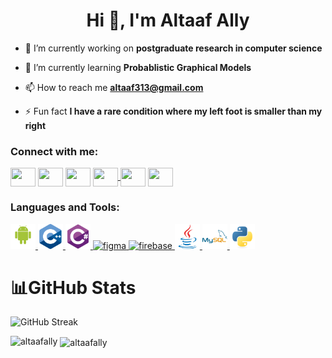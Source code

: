 
<div id="header" align="center">
</div>

<h1 align="center">Hi 👋, I'm Altaaf Ally</h1>


- 🔭 I’m currently working on **postgraduate research in computer science**

- 🌱 I’m currently learning **Probablistic Graphical Models**

- 📫 How to reach me **altaaf313@gmail.com**

- ⚡ Fun fact **I have a rare condition where my left foot is smaller than my right**

<h3 align="left">Connect with me:</h3>
<p align="left">
<a href="https://twitter.com/Altaaf_Ally7" target="blank"><img align="center" src="https://raw.githubusercontent.com/rahuldkjain/github-profile-readme-generator/master/src/images/icons/Social/twitter.svg" height="30" width="40" /></a>
<a href="https://www.linkedin.com/in/altaaf-ally" target="blank"><img align="center" src="https://raw.githubusercontent.com/rahuldkjain/github-profile-readme-generator/master/src/images/icons/Social/linked-in-alt.svg" height="30" width="40" /></a>
<a href="https://www.instagram.com/altaaf_ally" target="blank"><img align="center" src="https://raw.githubusercontent.com/rahuldkjain/github-profile-readme-generator/master/src/images/icons/Social/instagram.svg" height="30" width="40" /></a>
<a href="https://www.twitch.tv/altoomaltoo" target="blank"><img align="center" src="https://raw.githubusercontent.com/rahuldkjain/github-profile-readme-generator/master/src/images/icons/Social/twitch.svg" height="30" width="40" /</a>
<a href="https://www.youtube.com/channel/UCkfjNKxzPwtpV9-ByVDeFVw" target="blank"><img align="center" src="https://raw.githubusercontent.com/rahuldkjain/github-profile-readme-generator/master/src/images/icons/Social/youtube.svg" height="30" width="40" /></a>
<a href="https://open.spotify.com/user/9468wnept2p4xbrld88t224sx?si=50bff93f55ef4b1d" target="blank"><img align="center" src="https://raw.githubusercontent.com/rahuldkjain/github-profile-readme-generator/master/src/images/icons/Social/spotify.svg" height="30" width="40" /></a>

<h3 align="left">Languages and Tools:</h3>
<p align="left"> <a href="https://developer.android.com" target="_blank" rel="noreferrer"> <img src="https://raw.githubusercontent.com/devicons/devicon/master/icons/android/android-original-wordmark.svg" alt="android" width="40" height="40"/> </a> <a href="https://www.w3schools.com/cpp/" target="_blank" rel="noreferrer"> <img src="https://raw.githubusercontent.com/devicons/devicon/master/icons/cplusplus/cplusplus-original.svg" alt="cplusplus" width="40" height="40"/> </a> <a href="https://www.w3schools.com/cs/" target="_blank" rel="noreferrer"> <img src="https://raw.githubusercontent.com/devicons/devicon/master/icons/csharp/csharp-original.svg" alt="csharp" width="40" height="40"/> </a> <a href="https://www.figma.com/" target="_blank" rel="noreferrer"> <img src="https://www.vectorlogo.zone/logos/figma/figma-icon.svg" alt="figma" width="40" height="40"/> </a> <a href="https://firebase.google.com/" target="_blank" rel="noreferrer"> <img src="https://www.vectorlogo.zone/logos/firebase/firebase-icon.svg" alt="firebase" width="40" height="40"/> </a> <a href="https://flutter.dev" target="_blank" rel="noreferrer"></a> <a href="https://www.java.com" target="_blank" rel="noreferrer"> <img src="https://raw.githubusercontent.com/devicons/devicon/master/icons/java/java-original.svg" alt="java" width="40" height="40"/> </a></a> <a href="https://www.mysql.com/" target="_blank" rel="noreferrer"> <img src="https://raw.githubusercontent.com/devicons/devicon/master/icons/mysql/mysql-original-wordmark.svg" alt="mysql" width="40" height="40"/></a><a href="https://www.python.org" target="_blank" rel="noreferrer"> <img src="https://raw.githubusercontent.com/devicons/devicon/master/icons/python/python-original.svg" alt="python" width="40" height="40"/> </a> </p>

# 📊GitHub Stats
![GitHub Streak](https://streak-stats.demolab.com?user=AltaafAlly&theme=tokyonight&border_radius=8)

<p><img align="left" src="https://github-readme-stats.vercel.app/api/top-langs?username=altaafally&show_icons=true&theme=dark&locale=en&layout=compact" alt="altaafally" /></p>

<p>&nbsp;<img align="center" src="https://github-readme-stats.vercel.app/api?username=altaafally&show_icons=true&theme=dark&locale=en" alt="altaafally" /></p>
